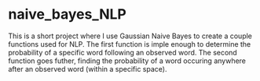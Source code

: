 # naive_bayes_NLP
This is a short project where I use Gaussian Naive Bayes to create a couple functions used for NLP. The first function is imple enough to determine the probability of a specific word following an observed word. The second function goes futher, finding the probability of a word occuring anywhere after an observed word (within a specific space).
